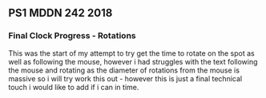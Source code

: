 ## PS1 MDDN 242 2018

### Final Clock Progress - Rotations

This was the start of my attempt to try get the time to rotate on the spot as well as following the mouse, however i had struggles with the text following the mouse and rotating as the diameter of rotations from the mouse is massive so i will try work this out - however this is just a final technical touch i would like to add if i can in time.
